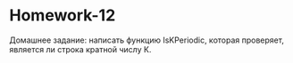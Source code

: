 # Homework-12
Домашнее задание: написать функцию IsKPeriodic, которая проверяет, является ли строка кратной числу К.
